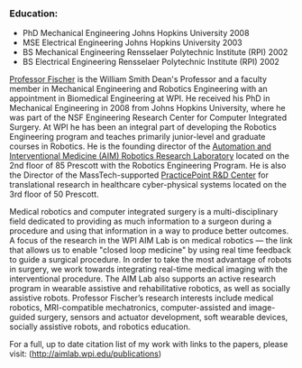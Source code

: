 
### Education:

  * PhD Mechanical Engineering Johns Hopkins University 2008
  * MSE Electrical Engineering Johns Hopkins University 2003
  * BS Mechanical Engineering Rensselaer Polytechnic Institute (RPI) 2002
  * BS Electrical Engineering Rensselaer Polytechnic Institute (RPI) 2002

[Professor Fischer](http://aimlab.wpi.edu/people/Gregory_Fischer") is the William Smith Dean's Professor and a faculty member in Mechanical Engineering and Robotics Engineering with an appointment in Biomedical Engineering at WPI. He received his PhD in Mechanical Engineering in 2008 from Johns Hopkins University, where he was part of the NSF Engineering Research Center for Computer Integrated Surgery. At WPI he has been an integral part of developing the Robotics Engineering program and teaches primarily junior-level and graduate courses in Robotics. He is the founding director of the [Automation and Interventional Medicine (AIM) Robotics Research Laboratory](http://aimlab.wpi.edu) located on the 2nd floor of 85 Prescott with the Robotics Engineering Program. He is also the Director of the MassTech-supported [PracticePoint R&D Center](http://practicepoint.wpi.edu) for translational research in healthcare cyber-physical systems located on the 3rd floor of 50 Prescott.

Medical robotics and computer integrated surgery is a multi-disciplinary field dedicated to providing as much information to a surgeon during a procedure and using that information in a way to produce better outcomes. A focus of the research in the WPI AIM Lab is on medical robotics — the link that allows us to enable "closed loop medicine" by using real time feedback to guide a surgical procedure. In order to take the most advantage of robots in surgery, we work towards integrating real-time medical imaging with the interventional procedure. The AIM Lab also supports an active research program in wearable assistive and rehabilitative robotics, as well as socially assistive robots. Professor Fischer’s research interests include medical robotics, MRI-compatible mechatronics, computer-assisted and image-guided surgery, sensors and actuator development, soft wearable devices, socially assistive robots, and robotics education.

For a full, up to date citation list of my work with links to the papers, please visit: (http://aimlab.wpi.edu/publications)
